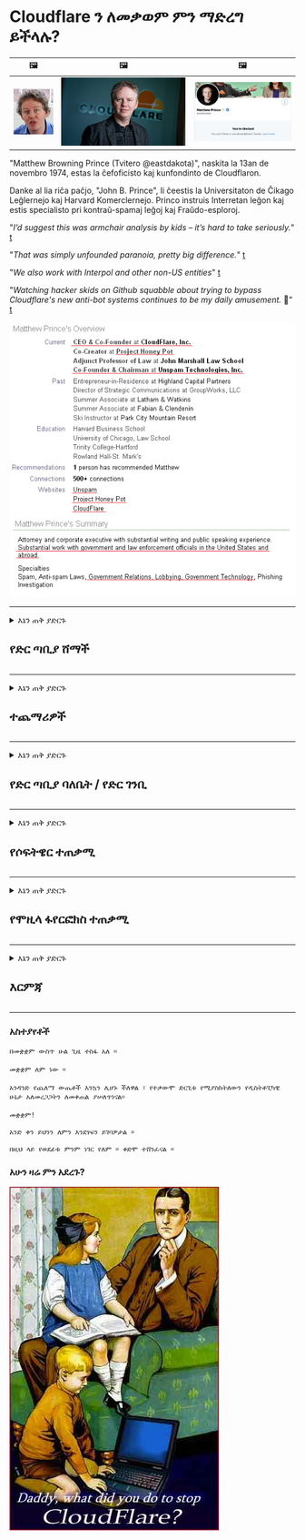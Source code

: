 # Cloudflare ን ለመቃወም ምን ማድረግ ይችላሉ?

| 🖼 | 🖼 | 🖼 |
| --- | --- | --- |
| ![](../image/matthew_prince_teen.jpg) | ![](../image/matthew_prince.jpg) | ![](../image/blockedbymatthewprince.jpg) |


"Matthew Browning Prince (Tvitero @eastdakota)", naskita la 13an de novembro 1974, estas la ĉefoficisto kaj kunfondinto de Cloudflaron.

Danke al lia riĉa paĉjo, "John B. Prince", li ĉeestis la Universitaton de Ĉikago Leĝlernejo kaj Harvard Komerclernejo.
Princo instruis Interretan leĝon kaj estis specialisto pri kontraŭ-spamaj leĝoj kaj Fraŭdo-esploroj.


"*I’d suggest this was armchair analysis by kids – it’s hard to take seriously.*" [t](https://www.theguardian.com/technology/2015/nov/19/cloudflare-accused-by-anonymous-helping-isis)

"*That was simply unfounded paranoia, pretty big difference.*"  [t](https://twitter.com/xxdesmus/status/992757936123359233)

"*We also work with Interpol and other non-US entities*" [t](https://twitter.com/eastdakota/status/1203028504184360960)

"*Watching hacker skids on Github squabble about trying to bypass Cloudflare's new anti-bot systems continues to be my daily amusement.* 🍿" [t](https://twitter.com/eastdakota/status/1273277839102656515)


![](../image/whoismp.jpg)

---


<details>
<summary>እኔን ጠቅ ያድርጉ

## የድር ጣቢያ ሸማች
</summary>


- የሚወዱት ድር ጣቢያ Cloudflare ን እየተጠቀመ ከሆነ Cloudflare ን እንዳይጠቀሙ ይንገሯቸው።
  - እንደ ፌስቡክ ፣ ሬድዲት ፣ ትዊተር ወይም ማስትዶን ባሉ ማህበራዊ አውታረ መረቦች ላይ ማhinጨት ምንም ለውጥ አያመጣም ፡፡ [እርምጃዎች ከሃሽታጎች የበለጠ ይበልጣሉ።](https://twitter.com/phyzonloop/status/1274132092490862594)
  - እራስዎን ጠቃሚ ለማድረግ ከፈለጉ ከድር ጣቢያው ባለቤት ጋር ለመገናኘት ይሞክሩ።

[ደመናፍላር አለ](https://github.com/Eloston/ungoogled-chromium/issues/783):
```
ችግር የሚፈጥሩባቸውን ልዩ አገልግሎቶች ወይም ጣቢያዎች ለአስተዳዳሪዎች እንዲያገኙ እና ተሞክሮዎን እንዲያጋሩ እንመክራለን ፡፡
```

[እሱን ካልጠየቁ የድር ጣቢያው ባለቤት ይህንን ችግር በጭራሽ አያውቀውም ፡፡](../PEOPLE.md)

![](../image/liberapay.jpg)

[ስኬታማ ምሳሌ](https://counterpartytalk.org/t/turn-off-cloudflare-on-counterparty-co-plz/164/5).<br>
ችግር አለብዎት? [አሁን ድምጽዎን ከፍ ያድርጉ ፡፡](https://github.com/maraoz/maraoz.github.io/issues/1) ምሳሌ ከዚህ በታች ፡፡

```
እርስዎ የድርጅት ሳንሱር እና የጅምላ ቁጥጥርን ብቻ እየረዱ ነው።
http://crimeflare.eu.org
```

```
የእርስዎ ድረ-ገጽ በግላዊነት-አላግባብ የግል ግድግዳ-ደመናው የአትክልት ስፍራ ውስጥ ነው CloudFlare.
http://crimeflare.eu.org
```

- የድር ጣቢያውን የግላዊነት ፖሊሲ ለማንበብ ትንሽ ጊዜ ይውሰዱ።
  - ድር ጣቢያው ከ Cloudflare በስተጀርባ ከሆነ ወይም ድር ጣቢያው ከ Cloudflare ጋር የተገናኙ አገልግሎቶችን እየተጠቀመ ነው።

እሱ “Cloudflare” ምን እንደሆነ መግለፅ እና መረጃዎን ለ Cloudflare ለማጋራት ፈቃድ መጠየቅ አለበት። ይህን ባለማድረጉ የእምነት መጣስ ያስከትላል እና በጥያቄ ውስጥ ያለው ድር ጣቢያ መወገድ አለበት ፡፡

[ተቀባይነት ያለው የግላዊነት ፖሊሲ ምሳሌ እዚህ አለ](https://archive.is/bDlTz) ("Subprocessors" > "Entity Name")

```
የግላዊነት ፖሊሲዎን አንብቤያለሁ እና Cloudflare የሚለውን ቃል ማግኘት አልቻልኩም ፡፡
የእኔን ውሂብ ወደ Cloudflare መመገብዎን ከቀጠሉ ከእርስዎ ጋር መረጃን ለማጋራት እምቢ አለኝ።
http://crimeflare.eu.org
```

ይህ Cloudflare የሚል ቃል የሌለበት የግላዊነት ፖሊሲ ምሳሌ ነው።
[Liberland Jobs](https://archive.is/daKIr) [privacy policy](https://docsend.com/view/feiwyte):

![](../image/cfwontobey.jpg)

ደመናፍላር የራሳቸው የግላዊነት ፖሊሲ አላቸው።
[ደመናፍላር በጣም አስቸጋሪ የሆኑ ሰዎችን ይወዳል።](https://www.reddit.com/r/GamerGhazi/comments/2s64fe/be_wary_reporting_to_cloudflare/)

ለድር ጣቢያ ምዝገባ ቅጽ ጥሩ ምሳሌ ይኸውልዎት ፡፡
አፋይክ ፣ ዜሮ ድር ጣቢያ ይህንን ያድርጉ ፡፡ ታምናቸዋለህ?

```
«ለ XYZ ይመዝገቡ» ን ጠቅ በማድረግ በአገልግሎታችን ውሎች እና በግላዊነት መግለጫ ተስማምተዋል።
እንዲሁም ውሂብዎን ለ Cloudflare ለማጋራት ተስማምተዋል እንዲሁም ለደመናፍላር የግላዊነት መግለጫም ተስማምተዋል።
Cloudflare መረጃዎን የሚያፈሰው ከሆነ ወይም ከአገልጋዮቻችን ጋር እንዲገናኙ የማይፈቅድ ከሆነ የእኛ ስህተት አይደለም። [*]

[ ተመዝገቢ ] [ አልስማማም ]
```
[*] [PEOPLE.md](../PEOPLE.md)


- አገልግሎታቸውን ላለመጠቀም ይሞክሩ ፡፡ በ Cloudflare እየተመለከቱ እንደሆኑ ያስታውሱ።
  - ["I'm in your TLS, sniffin' your passworz"](../image/iminurtls.jpg)

- ሌላ ድር ጣቢያ ይፈልጉ። በይነመረቡ ላይ አማራጮች እና ዕድሎች አሉ!

- ጓደኞችዎን በየቀኑ ቶርን እንዲጠቀሙ ያሳምኗቸው ፡፡
  - ስም-አልባነት ክፍት የኢንተርኔት መስፈርት መሆን አለበት!
  - [የቶር ፕሮጀክት ይህንን ፕሮጀክት እንደማይወደው ልብ ይበሉ ፡፡](../HISTORY.md)

</details>

------

<details>
<summary>እኔን ጠቅ ያድርጉ

## ተጨማሪዎች
</summary>

- አሳሽዎ ፋየርፎክስ ፣ ቶር ማሰሻ ወይም ያልተሰመረ ክሮሚየም ከነዚህ ተጨማሪዎች ውስጥ አንዱን ከዚህ በታች ይጠቀማሉ።
  - መጀመሪያ ስለእሱ ሌላ አዲስ ማከያ ማከል ከፈለጉ።


| ስም | ገንቢ | ድጋፍ | ማገድ ይችላል | ማሳወቅ ይችላል | Chrome |
| -------- | -------- | -------- | -------- | -------- | -------- |
| [Bloku Cloudflaron MITM-Atakon](../subfiles/about.bcma.md) | #Addon | [ ? ](http://crimeflare.eu.org/) | **አዎ**     | **አዎ**     |  **አዎ** |
| [Ĉu ligoj estas vundeblaj al MITM-atako?](../subfiles/about.ismm.md) | #Addon | [ ? ](http://crimeflare.eu.org/) | አይ     | **አዎ**     |  **አዎ** |
| [Ĉu ĉi tiuj ligoj blokos Tor-uzanton?](../subfiles/about.isat.md) | #Addon | [ ? ](http://crimeflare.eu.org/) | አይ     | **አዎ**     |  **አዎ** |
| [Block Cloudflare MITM Attack](https://trac.torproject.org/projects/tor/attachment/ticket/24351/block_cloudflare_mitm_attack-1.0.14.1-an%2Bfx.xpi)<br>[**DELETED BY TOR PROJECT**](../HISTORY.md) | nullius | [ ? ](tool/block_cloudflare_mitm_fx), [Link](http://crimeflare.eu.org/) | **አዎ**     | **አዎ**     |  አይ |
| [TPRB](http://34ahehcli3epmhbu2wbl6kw6zdfl74iyc4vg3ja4xwhhst332z3knkyd.onion/) | Sw | [ ? ](http://34ahehcli3epmhbu2wbl6kw6zdfl74iyc4vg3ja4xwhhst332z3knkyd.onion/) | **አዎ**     | **አዎ**     |  አይ |
| [Detect Cloudflare](https://addons.mozilla.org/en-US/firefox/addon/detect-cloudflare/) | Frank Otto | [ ? ](https://github.com/traktofon/cf-detect) | አይ     | **አዎ**     |  አይ |
| [True Sight](https://addons.mozilla.org/en-US/firefox/addon/detect-cloudflare-plus/) | claustromaniac | [ ? ](https://github.com/claustromaniac/detect-cloudflare-plus) | አይ     | **አዎ**     |  አይ |
| [Which Cloudflare datacenter am I visiting?](https://addons.mozilla.org/en-US/firefox/addon/cf-pop/) | 依云 | [ ? ](https://github.com/lilydjwg/cf-pop) | አይ     | **አዎ**     |  አይ |


- "ዴተርንትሌይስ" ከ "CDNJS (Cloudflare)" ጋር ያለውን ግንኙነት ማቆም ይችላል።
  - ብዙ ጥያቄዎች ወደ አውታረ መረቦች እንዳይደርሱ ይከላከላል ፣ እና ጣቢያዎች እንዳይሰበሩ ለማድረግ አካባቢያዊ ፋይሎችን ያገለግላል ፡፡
  - ገንቢው መለሰ: "[very concerning indeed](https://github.com/Synzvato/decentraleyes/issues/236#issuecomment-352049501)", "[widespread usage severely centralizes the web](https://github.com/Synzvato/decentraleyes/issues/251#issuecomment-366752049)"

- [እንዲሁም ከእርስዎ የምስክር ወረቀት ባለስልጣን (ሲኤ) የ Cloudflare ሰርቲፊኬት ማስወገድ ወይም እምነት ማጣት ይችላሉ።](https://www.ssl.com/how-to/remove-root-certificate-firefox/)

</details>

------

<details>
<summary>እኔን ጠቅ ያድርጉ

## የድር ጣቢያ ባለቤት / የድር ገንቢ
</summary>


![](../image/word_cloudflarefree.jpg)

- የ Cloudflare መፍትሄን አይጠቀሙ ፣ ወቅት።
  - ከዚያ የተሻለ ማድረግ ይችላሉ ፣ አይደል? [የደመናፍላር ምዝገባዎችን ፣ ዕቅዶችን ፣ ጎራዎችን ወይም መለያዎችን እንዴት ማስወገድ እንደሚቻል እነሆ ፡፡](https://support.cloudflare.com/hc/en-us/articles/200167776-Removing-subscriptions-plans-domains-or-accounts)

| 🖼 | 🖼 |
| --- | --- |
| ![](../image/htmlalertcloudflare.jpg) | ![](../image/htmlalertcloudflare2.jpg) |

- ተጨማሪ ደንበኞችን ይፈልጋሉ? ምን ማድረግ እንዳለብዎት ያውቃሉ ፡፡ ፍንጭ "ከመስመር በላይ" ነው።
  - [ጤና ይስጥልኝ ፣ “ግላዊነትዎን በቁም ነገር እንመለከተዋለን” ብለው ጽፈዋል ግን “ስህተት 403 የተከለከለ ስም-አልባ ተኪ አልተፈቀደለትም” አገኘሁ ፡፡](https://it.slashdot.org/story/19/02/19/0033255/stop-saying-we-take-your-privacy-and-security-seriously) ቶር ወይም ቪፒኤን ለምን ያግዳሉ? [እና ጊዜያዊ ኢሜሎችን ለምን ያግዳሉ?](http://523kpawzkarw3j6afz2elxfs4h3hfclomkcmbjs6kaimo4lokympi6yd.onion/)

![](../image/anonexist.jpg)

- Cloudflare ን መጠቀም የመቋረጥ እድልን ይጨምራል። አገልጋይዎ ከወረደ ወይም Cloudflare ከወረደ ጎብitorsዎች ወደ ድር ጣቢያዎ መድረስ አይችሉም።
  - [ደመናፍላሬ በጭራሽ አይወርድም ብለው ያስባሉ?](https://www.ibtimes.com/cloudflare-down-not-working-sites-producing-504-gateway-timeout-errors-2618008) [Another](https://twitter.com/Jedduff/status/1097875615997399040) [sample](https://twitter.com/search?f=tweets&vertical=default&q=Cloudflare%20is%20having%20problems). [Need more](../PEOPLE.md)?

![](../image/cloudflareinternalerror.jpg)

- Cloudflare ን ተጠቅመው የእርስዎን “ኤፒአይ አገልግሎት” ፣ “የሶፍትዌር ማዘመኛ አገልጋይ” ወይም “የአርኤስኤስ ምግብ” ደንበኛዎን ይጎዳል። አንድ ደንበኛ ደውሎ “ከእንግዲህ ኤ.ፒ.አይ.ዎን መጠቀም አልችልም” አለኝ ፣ እናም ምን እየተካሄደ እንዳለ አታውቁም ፡፡ የደመና ፍንዳታ ደንበኛዎን በዝምታ ሊያግደው ይችላል። ደህና ነው ብለው ያስባሉ?
  - ብዙ የአርኤስኤስ አንባቢ ደንበኛ እና የአርኤስኤስ አንባቢ የመስመር ላይ አገልግሎት አሉ ፡፡ ሰዎች እንዲመዘገቡ የማይፈቅዱ ከሆነ የአርኤስኤስ ምግብን ለምን ያትማሉ?

![](../image/rssfeedovercf.jpg)

- የኤችቲቲፒፒኤስ የምስክር ወረቀት ይፈልጋሉ? "እንስጥ እናመስጥር" ን ይጠቀሙ ወይም በቃ ከኤ ሲ ኩባንያ ይግዙት።

- የዲ ኤን ኤስ አገልጋይ ይፈልጋሉ? የራስዎን አገልጋይ ማቋቋም አልተቻለም? ስለእነሱ እንዴት: [Hurricane Electric Free DNS](https://dns.he.net/), [Dyn.com](https://dyn.com/dns/), [1984 Hosting](https://www.1984hosting.com/), [Afraid.Org (አስተዳዳሪ TOR ን የሚጠቀሙ ከሆነ መለያዎን ይሰርዙ)](https://freedns.afraid.org/)

- የአስተናጋጅ አገልግሎት ይፈልጋሉ? ነፃ ብቻ? ስለእነሱ እንዴት: [Onion Service](http://vww6ybal4bd7szmgncyruucpgfkqahzddi37ktceo3ah7ngmcopnpyyd.onion/en/security/network-security/tor/onionservices-best-practices), [Free Web Hosting Area](https://freewha.com/), [Autistici/Inventati Web Site Hosting](https://www.autinv5q6en4gpf4.onion/services/website), [Github Pages](https://pages.github.com/), [Surge](https://surge.sh/)
  - [ለ Cloudflare አማራጮች](../subfiles/cloudflare-alternatives.md)

- "Cloudflare-ipfs.com" ን እየተጠቀሙ ነው? [Cloudflare IPFS መጥፎ መሆኑን ያውቃሉ?](../PEOPLE.md)

- እንደ OWASP እና Fail2Ban ያሉ የድር መተግበሪያ ፋየርዎልን በአገልጋይዎ ላይ ይጫኑ እና በትክክል ያዋቅሩት።
  - ቶርን ማገድ መፍትሄ አይደለም ፡፡ ለአነስተኛ መጥፎ ተጠቃሚዎች ብቻ ሁሉንም አይቅጡ ፡፡

- የ “Cloudflare warp” ተጠቃሚዎች ድር ጣቢያዎን እንዳይደርሱበት አቅጣጫ ያቀናብሩ ወይም ያግዱ። ከቻሉም ምክንያት ያቅርቡ ፡፡

> የአይፒ ዝርዝር: "[የ Cloudflare የአሁኑ የአይ.ፒ.](cloudflare_inc/)"

> A: እነሱን ብቻ አግዳቸው

```
server {
...
deny 173.245.48.0/20;
deny 103.21.244.0/22;
deny 103.22.200.0/22;
deny 103.31.4.0/22;
deny 141.101.64.0/18;
deny 108.162.192.0/18;
deny 190.93.240.0/20;
deny 188.114.96.0/20;
deny 197.234.240.0/22;
deny 198.41.128.0/17;
deny 162.158.0.0/15;
deny 104.16.0.0/12;
deny 172.64.0.0/13;
deny 131.0.72.0/22;
deny 2400:cb00::/32;
deny 2606:4700::/32;
deny 2803:f800::/32;
deny 2405:b500::/32;
deny 2405:8100::/32;
deny 2a06:98c0::/29;
deny 2c0f:f248::/32;
...
}
```

> B: ወደ ማስጠንቀቂያ ገጽ አዛውር

```
http {
...
geo $iscf {
default 0;
173.245.48.0/20 1;
103.21.244.0/22 1;
103.22.200.0/22 1;
103.31.4.0/22 1;
141.101.64.0/18 1;
108.162.192.0/18 1;
190.93.240.0/20 1;
188.114.96.0/20 1;
197.234.240.0/22 1;
198.41.128.0/17 1;
162.158.0.0/15 1;
104.16.0.0/12 1;
172.64.0.0/13 1;
131.0.72.0/22 1;
2400:cb00::/32 1;
2606:4700::/32 1;
2803:f800::/32 1;
2405:b500::/32 1;
2405:8100::/32 1;
2a06:98c0::/29 1;
2c0f:f248::/32 1;
}
...
}

server {
...
if ($iscf) {rewrite ^ https://example.com/cfwsorry.php;}
...
}

<?php
header('HTTP/1.1 406 Not Acceptable');
echo <<<CLOUDFLARED
Thank you for visiting ourwebsite.com!<br />
We are sorry, but we can't serve you because your connection is being intercepted by Cloudflare.<br />
Please read http://crimeflare.eu.org for more information.<br />
CLOUDFLARED;
die();
```

- በነፃነት የሚያምኑ ከሆነ እና የማይታወቁ ተጠቃሚዎችን የሚቀበሉ ከሆነ የቶር ሽንኩርት አገልግሎትን ወይም አይ 2 ፒን ያዘጋጁ ፡፡

- ከሌሎች ክሊርኔት / ቶር ባለ ሁለት ድር ጣቢያ ኦፕሬተሮች ምክር ይጠይቁ እና የማይታወቁ ጓደኞችን ያግኙ!

</details>

------

<details>
<summary>እኔን ጠቅ ያድርጉ

## የሶፍትዌር ተጠቃሚ
</summary>


- አለመግባባት CloudFlare ን እየተጠቀመ ነው። አማራጮች? እንመክራለን [**Briar** (Android)](https://f-droid.org/en/packages/org.briarproject.briar.android/), [Ricochet (PC)](https://ricochet.im/), [Tox + Tor (Android/PC)](https://tox.chat/download.html)
  - ኦርቦትን መጫን አያስፈልግዎትም ብሪር ቶር ዳሞንን ያካትታል ፡፡
  - የ Qwtch ገንቢዎች ፣ ክፈት ግላዊነት ፣ ያለ ማስጠንቀቂያ ከጂት አገልግሎታቸው የ Stop_cloudflare ፕሮጀክት ተሰርዘዋል።

- ደቢያን ጂኤንዩ / ሊነክስን ወይም ማንኛውንም ተዋጽኦ የሚጠቀሙ ከሆነ ለደንበኝነት ይመዝገቡ: [bug #831835](https://bugs.debian.org/cgi-bin/bugreport.cgi?bug=831835). ከቻሉም መጠገኛውን ለማጣራት ይረዱ እና ጥገናው ተቀባይነት ሊኖረው ይገባል በሚለው ትክክለኛ መደምደሚያ ላይ እንዲደርስ ያግዙት ፡፡

- እነዚህን አሳሾች ሁልጊዜ ይመክሯቸው ፡፡

| ስም | ገንቢ | ድጋፍ | አስተያየት |
| -------- | -------- | -------- | -------- |
| [Ungoogled-Chromium](https://ungoogled-software.github.io/ungoogled-chromium-binaries/) | Eloston | [ ? ](https://github.com/Eloston/ungoogled-chromium) | PC (Win, Mac, Linux)  _!Tor_ |
| [Bromite](https://www.bromite.org/fdroid) | Bromite | [ ? ](https://github.com/bromite/bromite/issues) | Android  _!Tor_ |
| [Tor Browser](https://www.torproject.org/download/) | Tor Project | [ ? ](https://support.torproject.org/) | PC (Win, Mac, Linux)  _Tor_|
| [Tor Browser Android](https://www.torproject.org/download/) | Tor Project | [ ? ](https://support.torproject.org/) | Android  _Tor_|
| [Onion Browser](https://itunes.apple.com/us/app/onion-browser/id519296448?mt=8) | Mike Tigas | [ ? ](https://github.com/OnionBrowser/OnionBrowser/issues) | Apple iOS  _Tor_|
| [GNU/Icecat](https://www.gnu.org/software/gnuzilla/) | GNU | [ ? ](https://www.gnu.org/software/gnuzilla/) | PC (Linux) |
| [IceCatMobile](https://f-droid.org/en/packages/org.gnu.icecat/) | GNU | [ ? ](https://lists.gnu.org/mailman/listinfo/bug-gnuzilla) | Android |
| [Iridium Browser](https://iridiumbrowser.de/about/) | Iridium | [ ? ](https://github.com/iridium-browser/iridium-browser/) | PC (Win, Mac, Linux, OpenBSD) |


የሌሎች ሶፍትዌሮች ግላዊነት ፍጹም አይደለም። ይህ ማለት የቶር አሳሹ “ፍጹም” ነው ማለት አይደለም።
በኢንተርኔት እና በቴክኖሎጂ 100% ደህንነቱ የተጠበቀ ወይም 100% የግል የለም ፡፡

- ቶርን መጠቀም አይፈልጉም? ማንኛውንም አሳሽ በቶር ዴሞን በመጠቀም መጠቀም ይችላሉ ፡፡
  - [የቶር ፕሮጀክት ይህንን እንደማይወደው ልብ ይበሉ ፡፡](https://support.torproject.org/tbb/tbb-9/) ይህን ማድረግ ከቻሉ የቶር ማሰሻውን ይጠቀሙ።
- [Chromium ን ከቶር ጋር እንዴት እንደሚጠቀሙ](../subfiles/chromium_tor.md)


ስለ ሌሎች የሶፍትዌሮች ግላዊነት እንነጋገር ፡፡

- [ፋየርፎክስን በእውነት ለመጠቀም ከፈለጉ “ፋየርፎክስ ESR” ን ይምረጡ።](https://www.mozilla.org/en-US/firefox/organizations/)
  - [ፋየርፎክስ - ስፓይዌር ዘበኛ](https://spyware.neocities.org/articles/firefox.html)
  - [ፋየርፎክስ ነፃ ንግግርን አይቀበልም ፣ ነፃ ንግግርን አግዷል](https://web.archive.org/web/20200423010026/https://reclaimthenet.org/firefox-rejects-free-speech-bans-free-speech-commenting-plugin-dissenter-from-its-extensions-gallery/)
  - ["100+ ዝቅ ያሉ ድምጾች። አንድ የሶፍትዌር ኩባንያ እንዲጣበቅ የጠየቀ ይመስላል ... ሶፍትዌሮች በዚህ ዘመን በጣም ብዙ ናቸው።"](https://old.reddit.com/r/firefox/comments/gutdiw/weve_got_work_to_do_the_mozilla_blog/fslbbb6/)
  - [,ረ ፣ ፋየርፎክስ በእኔ ዩአርኤል አሞሌ ውስጥ ስፖንሰር ያደረጉ አገናኞችን ለምን ያሳየኛል?](https://www.reddit.com/r/firefox/comments/jybx2w/uh_why_is_firefox_showing_me_sponsored_links_in/)
  - [ሞዚላ - የዲያብሎስ ሥጋ የለበሰ](https://digdeeper.neocities.org/ghost/mozilla.html)

- [ያስታውሱ ፣ ሞዚላ የ Cloudflare አገልግሎትን እየተጠቀመ ነው።](https://www.robtex.com/dns-lookup/www.mozilla.org) [እንዲሁም በምርታቸው ላይ የ Cloudflare ዲ ኤን ኤስ አገልግሎትን እየተጠቀሙ ነው ፡፡](https://www.theregister.co.uk/2018/03/21/mozilla_testing_dns_encryption/)

- [ሞዚላ ይህንን ትኬት በይፋ ውድቅ አደረገው ፡፡](https://bugzilla.mozilla.org/show_bug.cgi?id=1426618)

- [ፋየርፎክስ ፎከስ ቀልድ ነው ፡፡](https://github.com/mozilla-mobile/focus-android/issues/1743) [የቴሌሜትሪ ስርዓትን ለማጥፋት ቃል ቢገቡም ቀይረውታል ፡፡](https://github.com/mozilla-mobile/focus-android/issues/4210)

- [PaleMoon / Basilisk ገንቢ Cloudflare ን ይወዳል።](https://github.com/mozilla-mobile/focus-android/issues/1743#issuecomment-345993097)
  - [የፓሌ ጨረቃ መዝገብ ቤት አገልጋይ ለ 18 ወራት ተንኮል አዘል ዌር ሰርጎ ገብቷል](https://www.reddit.com/r/privacytoolsIO/comments/cc808y/pale_moons_archive_server_hacked_and_spread/)
  - እሱ ደግሞ የቶር ተጠቃሚዎችን ይጠላል - "[በቶር ላይ ጠላትነት ይኑረው። እጅግ በጣም ከፍተኛ የመጎሳቆል ሁኔታን ከግምት ውስጥ በማስገባት አብዛኛዎቹ ጣቢያዎች ለቶር ጠላት መሆን አለባቸው ብዬ አስባለሁ ፡፡](https://github.com/yacy/yacy_search_server/issues/314#issuecomment-565932097)"

- [ዋትፎክስ ከባድ “ስልኮች ቤት” ችግር አለበት](https://spyware.neocities.org/articles/waterfox.html)

- [ጉግል ክሮም ስፓይዌር ነው።](https://www.gnu.org/proprietary/malware-google.en.html)
  - [ጉግል እንቅስቃሴዎን ይገልጻል።](https://spyware.neocities.org/articles/chrome.html)

- [SRWare Iron በጣም ብዙ ስልኮችን የቤት ግንኙነት ያደርጋቸዋል ፡፡](https://spyware.neocities.org/articles/iron.html) እንዲሁም ከጉግል ጎራዎች ጋር ይገናኛል።

- [ደፋር አሳሾች በተፈቀደ ዝርዝር ፌስቡክ / ትዊተር መከታተያዎች።](https://www.bleepingcomputer.com/news/security/facebook-twitter-trackers-whitelisted-by-brave-browser/)
  - [ተጨማሪ ጉዳዮች እዚህ አሉ ፡፡](https://spyware.neocities.org/articles/brave.html)
  - [binance ተባባሪ መታወቂያ](https://twitter.com/cryptonator1337/status/1269594587716374528)

- [ማይክሮሶፍት ጠርዝ ፌስቡክ ከተጠቃሚዎች ጀርባ ጀርባ የፍላሽ ኮድ እንዲሠራ ያስችለዋል ፡፡](https://www.zdnet.com/article/microsoft-edge-lets-facebook-run-flash-code-behind-users-backs/)

- [ቪቫልዲ የእርስዎን ግላዊነት አያከብርም።](https://spyware.neocities.org/articles/vivaldi.html)

- [የኦፔራ ስፓይዌር ደረጃ-እጅግ በጣም ከፍተኛ](https://spyware.neocities.org/articles/opera.html)

- Apple iOS: [IOS ን በጭራሽ መጠቀም የለብዎትም ፣ በዋነኝነት ተንኮል አዘል ዌር ስለሆነ ፡፡](https://www.gnu.org/proprietary/malware-apple.html)

ስለዚህ እኛ ከሠንጠረ above በላይ ብቻ እንመክራለን ፡፡ ምንም.

</details>

------

<details>
<summary>እኔን ጠቅ ያድርጉ

## የሞዚላ ፋየርፎክስ ተጠቃሚ
</summary>


- “ፋየርፎክስ ናይትሊ” ያለማቋረጥ የመለያ ዘዴ የአረም ደረጃ መረጃ ወደ ሞዚላ አገልጋዮች ይልካል ፡፡
  - [የሞዚላ አገልጋዮች ደመናፍላርን እያናዱ ናቸው](https://www.digwebinterface.com/?hostnames=www.mozilla.org%0D%0Amozilla.cloudflare-dns.com&type=&ns=resolver&useresolver=8.8.4.4&nameservers=)

- ከሞዚላ አገልጋዮች ጋር ለመገናኘት ፋየርፎክስን መከልከል ይቻላል ፡፡
  - [የሞዚላ የፖሊሲ-አብነቶች መመሪያ](https://github.com/mozilla/policy-templates/blob/master/README.md)
  - ሞዚላ እራሳቸውን በተፈቀደ ዝርዝር ማውጣትን ስለሚወዱ ይህ ዘዴ በኋለኛው ስሪት መስራቱን ሊያቆም እንደሚችል ያስታውሱ።
  - እነሱን ሙሉ በሙሉ ለማገድ ፋየርዎልን እና የዲ ኤን ኤስ ማጣሪያ ይጠቀሙ ፡፡

"`/distribution/policies.json`"

>     "WebsiteFilter": {
> 		"Block": [
> 		"*://*.mozilla.com/*",
> 		"*://*.mozilla.net/*",
> 		"*://*.mozilla.org/*",
> 		"*://webcompat.com/*",
> 		"*://*.firefox.com/*",
> 		"*://*.thunderbird.net/*",
> 		"*://*.cloudflare.com/*"
> 		]
>     },


- ~~Cloudflare ን እንዳይጠቀሙ በመንገር በሞዚላ መከታተያ ላይ ሳንካን ሪፖርት ያድርጉ።~~ በ bugzilla ላይ የሳንካ ሪፖርት ነበር ፡፡ ብዙ ሰዎች ስጋታቸውን ለጥፈዋል ፣ ሆኖም ስህተቱ በአስተዳዳሪው በ 2018 ተደብቆ ነበር።

- ፋየርፎክስ ውስጥ ዶኤች ማሰናከል ይችላሉ።
  - [ነባሪ የዲ ኤን ኤስ አቅራቢን ፋየርፎክስን ይለውጡ](../subfiles/change-firefox-dns.md)

![](../image/firefoxdns.jpg)

- [አይ.ኤስ.አይ.ፒ.ኤን.ኤን.ን መጠቀም ከፈለጉ የ OpenNIC Tier2 ዲ ኤን ኤስ አገልግሎትን ወይም ማንኛውንም የደመና-ፍላር የዲ ኤን ኤስ አገልግሎቶችን ለመጠቀም ያስቡ ፡፡](https://wiki.opennic.org/start)
![](../image/opennic.jpg)
  - Cloudslare ን በዲ ኤን ኤስ አግድ ፡፡ [Crimeflare DNS](https://dns.crimeflare.eu.org/)

- ቶርን እንደ ዲ ኤን ኤስ መፍቻ መጠቀም ይችላሉ ፡፡ [የቶር ባለሙያ ካልሆኑ እዚህ ይጠይቁ ፡፡](https://tor.stackexchange.com/)

> **እንዴት?**
> 1. ቶርን ያውርዱ እና በኮምፒተርዎ ላይ ይጫኑት።
> 2. ይህንን መስመር ወደ "ቶርኮር" ፋይል ያክሉ።
> DNSPort 127.0.0.1:53
> 3. ቶርን እንደገና ያስጀምሩ።
> 4. የኮምፒተርዎን የዲ ኤን ኤስ አገልጋይ ወደ “127.0.0.1” ያቀናብሩ።

</details>

------

<details>
<summary>እኔን ጠቅ ያድርጉ

## እርምጃ
</summary>


- ስለ Cloudflare አደጋዎች በአካባቢዎ ላሉት ሌሎች ይንገሩ።

- [ይህንን ማከማቻ ለማሻሻል ይረዱ።](http://crimeflare.eu.org).
  - ሁለቱም ዝርዝሮች ፣ በእሱ ላይ የሚነሱ ክርክሮች እና ዝርዝሮች ፡፡

- [ነገሮች በ Cloudflare (እና በተመሳሳይ ኩባንያዎች) ላይ ስህተት በሚሆኑበት ቦታ ሰነድ ይስጡ እና በጣም ይፋ ያድርጉ ፣ ይህን ሲያደርጉ ይህን ማከማቻ መጠቀሱን ያረጋግጡ ፡፡](http://crimeflare.eu.org) :)

- ከተለያዩ የዓለም ክፍሎች እይታ ድሩን እንዲለማመዱ በነባሪነት ቶርን የሚጠቀሙ ብዙ ሰዎችን ያግኙ።

- ቡድኖችን ይጀምሩ ፣ ዓለምን ከ Cloudflare ነፃ ለማውጣት በማሰብ በማህበራዊ አውታረመረቦች እና በሜይስፔስ ውስጥ።

- ተገቢ በሚሆንበት ጊዜ በዚህ ማከማቻ ላይ ከእነዚህ ቡድኖች ጋር ያገናኙ - ይህ በቡድን ሆነው አብሮ ለመስራት የሚያስተባብር ቦታ ሊሆን ይችላል ፡፡

- [ከ Cloudflare ጋር ትርጉም ያለው የኮርፖሬት አማራጭን ሊያቀርብ የሚችል ኮፖን ይጀምሩ ፡፡](../subfiles/cloudflare-alternatives.md)

- ከ Cloudflare ጋር ቢያንስ ብዙ የተደረደሩ መከላከያዎችን ለማቅረብ የሚረዱ ማናቸውም አማራጮችን ያሳውቁን።

- የ Cloudflare ደንበኛ ከሆኑ የግላዊነት ቅንብሮችዎን ያዘጋጁ እና እነሱን እስኪጥሱ ድረስ ይጠብቁ።
  - [ከዚያ በፀረ-አይፈለጌ መልእክት / በግላዊነት መጣስ ክሶች ስር ያመጣቸው።](https://twitter.com/thexpaw/status/1108424723233419264)

- እርስዎ በአሜሪካ ውስጥ ከሆኑ እና በጥያቄ ውስጥ ያለው ድርጣቢያ ባንክ ወይም የሂሳብ ባለሙያ ከሆነ ፣ በ Gramm – Leach – Bliley Act ፣ ወይም በአሜሪካን ዲአይሲአንስሺን አዋጅ ሕጋዊ ጫና ለማምጣት ይሞክሩ እና እስከ ምን ያህል እንደሚደርሱ ለእኛ ሪፖርት ያድርጉ ፡፡ .

- ድርጣቢያው የመንግስት ጣቢያ ከሆነ በአሜሪካ ህገ-መንግስት 1 ኛ ማሻሻያ ላይ ህጋዊ ጫና ለማምጣት ይሞክሩ ፡፡

- የአውሮፓ ህብረት ዜጋ ከሆኑ በጠቅላላ የውሂብ ጥበቃ ደንብ መሠረት የግል መረጃዎን ለመላክ ድር ጣቢያውን ያነጋግሩ። መረጃዎን ሊሰጡዎ ፈቃደኛ ካልሆኑ ያ ሕግ መጣስ ነው።

- በድረ ገፃቸው ላይ አገልግሎት እንሰጣለን ለሚሉ ኩባንያዎች ለሸማቾች ጥበቃ ድርጅቶች እና ለቢ.ቢ.ቢ እንደ “የሐሰት ማስታወቂያ” ለመዘገብ ይሞክሩ ፡፡ የደመናፍላር ድርጣቢያዎች በ Cloudflare አገልጋዮች ያገለግላሉ።

- [ITU በአሜሪካ አውድ ውስጥ እንደሚጠቁመው ክላውድላረር የፀረ-እምነት ሕግ በእነሱ ላይ እንዲወርድ በቂ የሆነ ትልቅ ማግኘት ይጀምራል ፡፡](https://www.itu.int/en/ITU-T/Workshops-and-Seminars/20181218/Documents/Geoff_Huston_Presentation.pdf)

- የ GNU GPL ስሪት 4 ከእንደዚህ ዓይነት አገልግሎት በስተጀርባ የምንጭ ኮድን ማከማቸት የሚከለክል ድንጋጌን ሊያካትት ይችላል ተብሎ ይታሰባል ፣ ለሁሉም የ “GPLv4” እና ከዚያ በኋላ ላሉት ፕሮግራሞች የሚያስፈልገው ቢያንስ የመረጃ ኮዱ በቶር ተጠቃሚዎች ላይ በማያዳላ መካከለኛ አማካይነት ተደራሽ ነው ፡፡

</details>

------

### አስተያየቶች

```
በመቋቋም ውስጥ ሁል ጊዜ ተስፋ አለ ፡፡

መቋቋም ለም ነው ፡፡

አንዳንድ የጨለማ ውጤቶች እንኳን ሊሆኑ ችለዋል ፣ የተቃውሞ ድርጊቱ የሚያስከትለውን የዲስትቶፒካዊ ሁኔታ አለመረጋጋትን ለመቀጠል ያሠለጥነናል።

መቋቋም!
```

```
አንድ ቀን ይህንን ለምን እንደፃፍን ይገባዎታል ፡፡
```

```
በዚህ ላይ የወደፊቱ ምንም ነገር የለም ፡፡ ቀድሞ ተሸንፈናል ፡፡
```

### አሁን ዛሬ ምን አደረጉ?


![](../image/stopcf.jpg)
